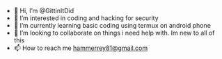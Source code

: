 - 👋 Hi, I’m @GittinItDid
- 👀 I’m interested in coding and hacking for security
- 🌱 I’m currently learning basic coding using termux on android phone
- 💞️ I’m looking to collaborate on things i need help with. Im new to all of this
- 📫 How to reach me hammerrey81@gmail.com 

<!---
GittinItDid/GittinItDid is a ✨ special ✨ repository because its `README.md` (this file) appears on your GitHub profile.
You can click the Preview link to take a look at your changes.
--->
